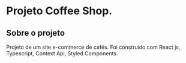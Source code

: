 # Projeto Coffee Shop.

## Sobre o projeto

Projeto de um site e-commerce de cafés. Foi construído com React js, Typescript, Context Api, Styled Components.
